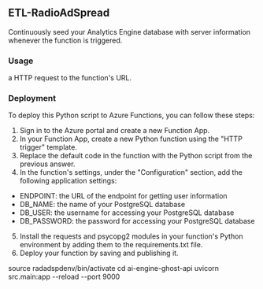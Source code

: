 ## ETL-RadioAdSpread
Continuously seed your Analytics Engine database with server information whenever the function is triggered. 
### Usage
a HTTP request to the function's URL.
### Deployment
To deploy this Python script to Azure Functions, you can follow these steps:

1. Sign in to the Azure portal and create a new Function App.
2. In your Function App, create a new Python function using the "HTTP trigger" template.
3. Replace the default code in the function with the Python script from the previous answer.
4. In the function's settings, under the "Configuration" section, add the following application settings:
 - ENDPOINT: the URL of the endpoint for getting user information
 - DB_NAME: the name of your PostgreSQL database
 - DB_USER: the username for accessing your PostgreSQL database
 - DB_PASSWORD: the password for accessing your PostgreSQL database
5. Install the requests and psycopg2 modules in your function's Python environment by adding them to the requirements.txt file.
6. Deploy your function by saving and publishing it.

source radadspdenv/bin/activate
cd ai-engine-ghost-api
uvicorn src.main:app --reload  --port 9000